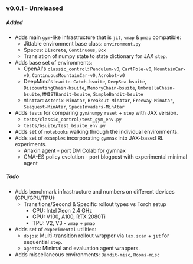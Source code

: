 ### v0.0.1 - Unreleased

##### Added
- Adds main `gym`-like infrastructure that is `jit`, `vmap` & `pmap` compatible:
    - Jittable environment base class: `environment.py`
    - Spaces: `Discrete`, `Continuous`, `Box`
    - Translation of numpy state to state dictionary for JAX `step`.
- Adds base set of environments:
    - OpenAI's `classic_control`: `Pendulum-v0`, `CartPole-v0`, `MountainCar-v0`, `ContinuousMountainCar-v0`, `Acrobot-v0`
    - DeepMind's `bsuite`: `Catch-bsuite`, `DeepSea-bsuite`, `DiscountingChain-bsuite`, `MemoryChain-bsuite`, `UmbrellaChain-bsuite`, `MNISTBandit-bsuite`, `SimpleBandit-bsuite`
    - `MinAtar`: `Asterix-MinAtar`, `Breakout-MinAtar`, `Freeway-MinAtar`,  `Seaquest-MinAtar`, `SpaceInvaders-MinAtar`
- Adds `tests` for comparing `gym`/`numpy` `reset` + `step`  with JAX version.
    - `tests/classic_control/test_gym_env.py`
    - `tests/bsuite/test_bsuite_env.py`
- Adds set of `notebooks` walking through the individual environments.
- Adds set of `examples` incorporating `gymnax` into JAX-based RL experiments.
    - Anakin agent - port DM Colab for gymnax
    - CMA-ES policy evolution - port blogpost with experimental minimal agent

##### Todo

- Adds benchmark infrastructure and numbers on different devices (CPU/GPU/TPU):
    - Transitions/Second & Specific rollout types vs Torch setup
        - CPU: Intel Xeon 2.4 GHz
        - GPU: V100, A100, RTX 2080Ti
        - TPU: V2, V3 - `vmap` + `pmap`
- Adds set of `experimental` utilities:
    - `dojos`: Multi-transition rollout wrapper via `lax.scan` + `jit` for sequential `step`.
    - `agents`: Minimal and evaluation agent wrappers.
- Adds miscellaneous environments: `Bandit-misc`, `Rooms-misc`
